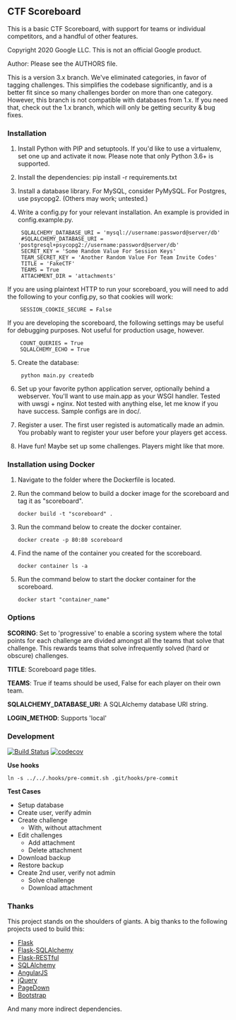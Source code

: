## CTF Scoreboard ##

This is a basic CTF Scoreboard, with support for teams or individual
competitors, and a handful of other features.

Copyright 2020 Google LLC.
This is not an official Google product.

Author: Please see the AUTHORS file.

This is a version 3.x branch.  We've eliminated categories, in favor of tagging
challenges.  This simplifies the codebase significantly, and is a better fit
since so many challenges border on more than one category.  However, this branch
is not compatible with databases from 1.x.  If you need that, check out the 1.x
branch, which will only be getting security & bug fixes.

### Installation ###

1. Install Python with PIP and setuptools.  If you'd like to use a virtualenv,
   set one up and activate it now.  Please note that only Python 3.6+ is
   supported.

2. Install the dependencies:
   pip install -r requirements.txt

3. Install a database library.  For MySQL, consider PyMySQL.  For Postgres,
   use psycopg2.  (Others may work; untested.)

4. Write a config.py for your relevant installation.  An example is provided in
   config.example.py.

        SQLALCHEMY_DATABASE_URI = 'mysql://username:password@server/db'
        #SQLALCHEMY_DATABASE_URI = 'postgresql+psycopg2://username:password@server/db'
        SECRET_KEY = 'Some Random Value For Session Keys'
        TEAM_SECRET_KEY = 'Another Random Value For Team Invite Codes'
        TITLE = 'FakeCTF'
        TEAMS = True
        ATTACHMENT_DIR = 'attachments'

  If you are using plaintext HTTP to run your scoreboard, you will need to add the
  following to your config.py, so that cookies will work:

        SESSION_COOKIE_SECURE = False

  If you are developing the scoreboard, the following settings may be useful for
  debugging purposes. Not useful for production usage, however.

        COUNT_QUERIES = True
        SQLALCHEMY_ECHO = True

5. Create the database:

        python main.py createdb

6. Set up your favorite python application server, optionally behind a
   webserver.  You'll want to use main.app as your WSGI handler.
   Tested with uwsgi + nginx.  Not tested with anything else,
   let me know if you have success.  Sample configs are in doc/.

7. Register a user.  The first user registed is automatically made an admin.
   You probably want to register your user before your players get access.

8. Have fun!  Maybe set up some challenges.  Players might like that more.


### Installation using Docker ###

1. Navigate to the folder where the Dockerfile is located.

2. Run the command below to build a docker image for the scoreboard and tag it as "scoreboard".

       docker build -t "scoreboard" .

3. Run the command below to create the docker container.

       docker create -p 80:80 scoreboard

4. Find the name of the container you created for the scoreboard.

       docker container ls -a

5. Run the command below to start the docker container for the scoreboard.

       docker start "container_name"

### Options ###

**SCORING**: Set to 'progressive' to enable a scoring system where the total
points for each challenge are divided amongst all the teams that solve that
challenge.  This rewards teams that solve infrequently solved (hard or obscure)
challenges.

**TITLE**: Scoreboard page titles.

**TEAMS**: True if teams should be used, False for each player on their own
team.

**SQLALCHEMY_DATABASE_URI**: A SQLAlchemy database URI string.

**LOGIN_METHOD**: Supports 'local'

### Development ###

[![Build Status](https://travis-ci.org/google/ctfscoreboard.svg?branch=master)](https://travis-ci.org/google/ctfscoreboard)
[![codecov](https://codecov.io/gh/google/ctfscoreboard/branch/master/graph/badge.svg)](https://codecov.io/gh/google/ctfscoreboard)

**Use hooks**

    ln -s ../../.hooks/pre-commit.sh .git/hooks/pre-commit

**Test Cases**

- Setup database
- Create user, verify admin
- Create challenge
  - With, without attachment
- Edit challenges
  - Add attachment
  - Delete attachment
- Download backup
- Restore backup
- Create 2nd user, verify not admin
  - Solve challenge
  - Download attachment


### Thanks ###

This project stands on the shoulders of giants.
A big thanks to the following projects used to build this:

- [Flask](http://flask.pocoo.org/)
- [Flask-SQLAlchemy](https://pythonhosted.org/Flask-SQLAlchemy/)
- [Flask-RESTful](https://flask-restful.readthedocs.io/en/latest/)
- [SQLAlchemy](http://www.sqlalchemy.org/)
- [AngularJS](https://angularjs.org/)
- [jQuery](https://jquery.com/)
- [PageDown](https://jquery.com/)
- [Bootstrap](http://getbootstrap.com/)

And many more indirect dependencies.
